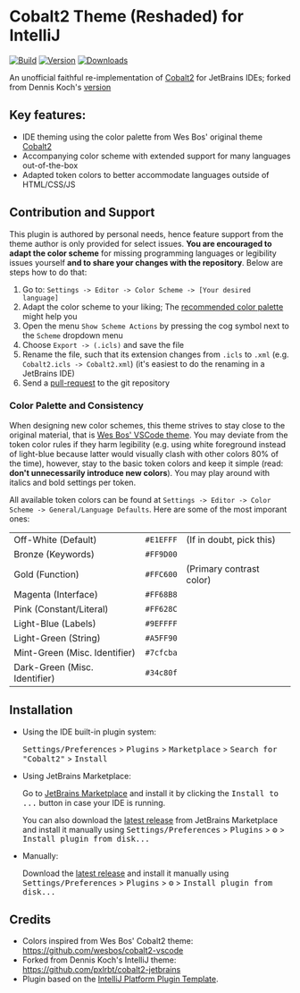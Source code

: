 # Cobalt2 Theme (Reshaded) for IntelliJ

[![Build](https://github.com/Pogodaanton/cobalt2-intellij/workflows/Build/badge.svg)](https://github.com/Pogodaanton/cobalt2-intellij/actions/workflows/build.yml)
[![Version](https://img.shields.io/jetbrains/plugin/v/28023.svg)](https://plugins.jetbrains.com/plugin/28023)
[![Downloads](https://img.shields.io/jetbrains/plugin/d/28023.svg)](https://plugins.jetbrains.com/plugin/28023)

<!-- Plugin description -->
An unofficial faithful re-implementation of [Cobalt2](https://github.com/wesbos/cobalt2-vscode) for JetBrains IDEs; forked from Dennis Koch's [version](https://github.com/pxlrbt/cobalt2-jetbrains)

## Key features:

*   IDE theming using the color palette from Wes Bos' original theme [Cobalt2](https://github.com/wesbos/cobalt2-vscode)
*   Accompanying color scheme with extended support for many languages out-of-the-box
*   Adapted token colors to better accommodate languages outside of HTML/CSS/JS

## Contribution and Support

This plugin is authored by personal needs, hence feature support from the theme author is only provided for select issues. **You are encouraged to adapt the color scheme** for missing programming languages or legibility issues yourself **and to share your changes with the repository**. Below are steps how to do that:

1.  Go to: `Settings -> Editor -> Color Scheme -> [Your desired language]`
2.  Adapt the color scheme to your liking; The [recommended color palette](https://github.com/Pogodaanton/cobalt2-intellij#color-palette-and-consistency) might help you
3.  Open the menu `Show Scheme Actions` by pressing the cog symbol next to the `Scheme` dropdown menu
4.  Choose `Export -> (.icls)` and save the file
5.  Rename the file, such that its extension changes from `.icls` to `.xml` (e.g. `Cobalt2.icls -> Cobalt2.xml`) (it's easiest to do the renaming in a JetBrains IDE)
6. Send a [pull-request](https://github.com/Pogodaanton/cobalt2-intellij/pulls) to the git repository
<!-- Plugin description end -->

### Color Palette and Consistency

When designing new color schemes, this theme strives to stay close to the original material, that is [Wes Bos' VSCode theme](https://github.com/wesbos/cobalt2-vscode). You may deviate from the token color rules if they harm legibility (e.g. using white foreground instead of light-blue because latter would visually clash with other colors 80% of the time), however, stay to the basic token colors and keep it simple (read: **don't unnecessarily introduce new colors**). You may play around with italics and bold settings per token.

All available token colors can be found at `Settings -> Editor -> Color Scheme -> General/Language Defaults`. Here are some of the most imporant ones:

|                               |           |                          |
|-------------------------------|-----------|--------------------------|
| Off-White (Default)           | `#E1EFFF` | (If in doubt, pick this) |
| Bronze (Keywords)             | `#FF9D00` |
| Gold (Function)               | `#FFC600` | (Primary contrast color) |
| Magenta (Interface)           | `#FF68B8` |
| Pink (Constant/Literal)       | `#FF628C` |
| Light-Blue (Labels)           | `#9EFFFF` |
| Light-Green (String)          | `#A5FF90` |
| Mint-Green (Misc. Identifier) | `#7cfcba` |
| Dark-Green (Misc. Identifier) | `#34c80f` |

## Installation

- Using the IDE built-in plugin system:
  
  <kbd>Settings/Preferences</kbd> > <kbd>Plugins</kbd> > <kbd>Marketplace</kbd> > <kbd>Search for "Cobalt2"</kbd> >
  <kbd>Install</kbd>
  
- Using JetBrains Marketplace:

  Go to [JetBrains Marketplace](https://plugins.jetbrains.com/plugin/MARKETPLACE_ID) and install it by clicking the <kbd>Install to ...</kbd> button in case your IDE is running.

  You can also download the [latest release](https://plugins.jetbrains.com/plugin/MARKETPLACE_ID/versions) from JetBrains Marketplace and install it manually using
  <kbd>Settings/Preferences</kbd> > <kbd>Plugins</kbd> > <kbd>⚙️</kbd> > <kbd>Install plugin from disk...</kbd>

- Manually:

  Download the [latest release](https://github.com/Pogodaanton/cobalt2-intellij/releases/latest) and install it manually using
  <kbd>Settings/Preferences</kbd> > <kbd>Plugins</kbd> > <kbd>⚙️</kbd> > <kbd>Install plugin from disk...</kbd>

## Credits

- Colors inspired from Wes Bos' Cobalt2 theme: https://github.com/wesbos/cobalt2-vscode
- Forked from Dennis Koch's IntelliJ theme: https://github.com/pxlrbt/cobalt2-jetbrains
- Plugin based on the [IntelliJ Platform Plugin Template][template].

[template]: https://github.com/JetBrains/intellij-platform-plugin-template
[docs:plugin-description]: https://plugins.jetbrains.com/docs/intellij/plugin-user-experience.html#plugin-description-and-presentation
